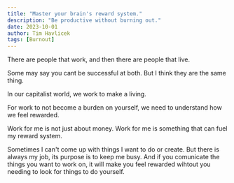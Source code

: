 ```yaml
---
title: "Master your brain's reward system."
description: "Be productive without burning out."
date: 2023-10-01
author: Tim Havlicek
tags: [Burnout]
---
```


There are people that work, and then there are people that live.

Some may say you cant be successful at both. But I think they are the same thing.

In our capitalist world, we work to make a living.

For work to not become a burden on yourself, we need to understand how we feel rewarded.

Work for me is not just about money. Work for me is something that can fuel my reward system.

Sometimes I can't come up with things I want to do or create. But there is always my job, its purpose is to keep me busy. And if you comunicate the things you want to work on, it will make you feel rewarded wihtout you needing to look for things to do yourself.
